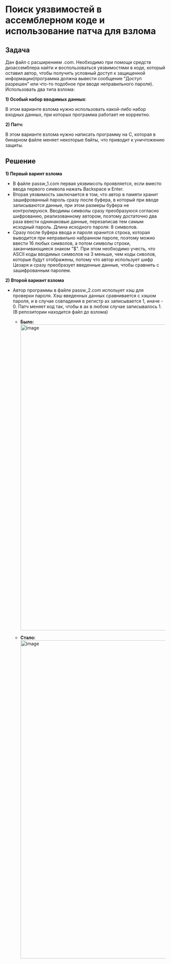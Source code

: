 # Поиск уязвимостей в ассемблерном коде и использование патча для взлома

## Задача

Дан файл с расширением .com.  Необходимо при помощи средств дизассемблера найти и воспользоваться уязвимостями в коде, который оставил автор, чтобы получить условный доступ к защищенной информации(программа должна вывести сообщение "Доступ разрешен" или что-то подобное при вводе неправильного пароля). Использовать два типа взлома:

**1) Особый набор вводимых данных**:

В этом варианте взлома нужно использовать какой-либо набор входных данных, при которых  программа работает не корректно.

**2) Патч:**

В этом варианте взлома нужно написать программу на C, которая в бинарном файле меняет некоторые байты, что приводит к уничтожению защиты.

## Решение

**1) Первый варинт взлома**

 - В файле passw_1.com первая уязвимсоть проявляется, если вместо ввода первого символа нажать Backspace и Enter.
 - Вторая уязвимость заключается в том, что автор в памяти хранит зашифрованный пароль сразу после буфера, в который при вводе записываются данные, при этом размеры буфера не контролируюся. Вводимы символы сразу преобразуюся согласно шифрованию, реализованному автором,  поэтому достаточно два раза ввести однинаковые данные, перезаписав тем самым исходный пароль. Длина исходного пароля: 8 символов.
 - Сразу после буфера ввода и пароля хранится строка, которая выводится при неправильно набранном пароле, поэтому можно ввести 16 любых символов, а потом символы строки, заканчивающиеся знаком "$". При этом необходимо учесть, что ASCII коды вводимых символов на 3 меньше, чем коды сиволов, которые будут отображены, потому что автор использует шифр Цезаря и сразу преобразует введенные данные, чтобы сравнить с зашифрованным паролем.

**2) Второй вариант взлома**

- Автор программы в файле passw_2.com испольует хэш для проверки пароля. Хэш введенных данных сравнивается с хэшом пароля, и в случае совпадения в регистр ax записывается 1, иначе - 0. Патч меняет код так, чтобы в ax в любом случае записывалось 1. (В репозитории находится файл до взлома)

  - **Было:**
    <img width="958" alt="image" src="https://github.com/1progwriter1/Patch/assets/112411575/f2adb71d-bb69-4b6a-9367-ab91c7c0267c">

  - **Стало:**
    <img width="997" alt="image" src="https://github.com/1progwriter1/Patch/assets/112411575/f1eb384d-9f66-4ee1-9243-043e93161650">


